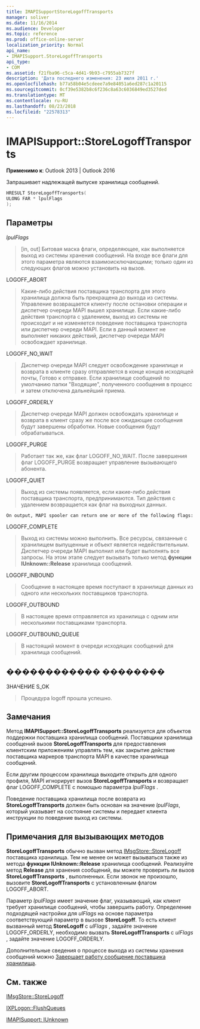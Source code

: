 ```yaml
---
title: IMAPISupportStoreLogoffTransports
manager: soliver
ms.date: 11/16/2014
ms.audience: Developer
ms.topic: reference
ms.prod: office-online-server
localization_priority: Normal
api_name:
- IMAPISupport.StoreLogoffTransports
api_type:
- COM
ms.assetid: f21fba96-c5ca-4d41-9b93-c7955ab7327f
description: 'Дата последнего изменения: 23 июля 2011 г.'
ms.openlocfilehash: b77a58b04e5cdeee7a9e84051a6ed287c1a20115
ms.sourcegitcommit: 0cf39e5382b8c6f236c8a63c6036849ed3527ded
ms.translationtype: MT
ms.contentlocale: ru-RU
ms.lasthandoff: 08/23/2018
ms.locfileid: "22578313"
---
```

# <a name="imapisupportstorelogofftransports"></a>IMAPISupport::StoreLogoffTransports

  
  
**Применимо к**: Outlook 2013 | Outlook 2016 
  
Запрашивает надлежащей выпуске хранилища сообщений.
  
```cpp
HRESULT StoreLogoffTransports(
ULONG FAR * lpulFlags
);
```

## <a name="parameters"></a>Параметры

 _lpulFlags_
  
> [in, out] Битовая маска флаги, определяющее, как выполняется выход из системы хранения сообщений. На входе все флаги для этого параметра являются взаимоисключающими; только один из следующих флагов можно установить на вызов.
    
LOGOFF_ABORT 
  
> Какие-либо действия поставщика транспорта для этого хранилища должна быть прекращена до выхода из системы. Управление возвращается клиенту после остановки операции и диспетчер очереди MAPI вышел хранилище. Если какие-либо действия транспорта с удалением, выход из системы не происходит и не изменяется поведение поставщика транспорта или диспетчер очереди MAPI. Если в данный момент не выполняет никаких действий, диспетчер очереди MAPI освобождает хранилище. 
    
LOGOFF_NO_WAIT 
  
> Диспетчер очереди MAPI следует освобождение хранилище и возврата в клиенте сразу отправляется в конце концов исходящей почты, Готово к отправке. Если хранилище сообщений по умолчанию папки "Входящие", полученного сообщения в процесс и затем отключена дальнейший приема. 
    
LOGOFF_ORDERLY 
  
> Диспетчер очереди MAPI должен освобождать хранилище и возврата в клиент сразу же после все ожидающие сообщения будут завершены обработки. Новые сообщения будут обрабатываться. 
    
LOGOFF_PURGE 
  
> Работает так же, как флаг LOGOFF_NO_WAIT. После завершения флаг LOGOFF_PURGE возвращает управление вызывающего абонента. 
    
LOGOFF_QUIET 
  
> Выход из системы появляется, если какие-либо действия поставщика транспорта, предпринимаются. Тип действия с удалением возвращается как флаг на выходных данных.
    
    On output, MAPI spooler can return one or more of the following flags:
    
LOGOFF_COMPLETE 
  
> Выход из системы можно выполнить. Все ресурсы, связанные с хранилищем выпущенные и объект является недействительным. Диспетчер очереди MAPI выполнил или будет выполнять все запросы. На этом этапе следует вызывать только метод **функции IUnknown::Release** хранилища сообщений. 
    
LOGOFF_INBOUND 
  
> Сообщение в настоящее время поступают в хранилище данных из одного или нескольких поставщиков транспорта. 
    
LOGOFF_OUTBOUND 
  
> В настоящее время отправляется из хранилища с одним или несколькими поставщиками транспорта. 
    
LOGOFF_OUTBOUND_QUEUE 
  
> В настоящий момент в очереди исходящих сообщений для хранилища сообщений.
    
## <a name="return-value"></a>������������ ��������

ЗНАЧЕНИЕ S_OK 
  
> Процедура logoff прошла успешно.
    
## <a name="remarks"></a>Замечания

Метод **IMAPISupport::StoreLogoffTransports** реализуется для объектов поддержки поставщика хранилища сообщений. Поставщики хранилища сообщений вызов **StoreLogoffTransports** для предоставления клиентским приложениям управлять тем, как закрытие действие поставщика маркеров транспорта MAPI в качестве хранилища сообщений. 
  
Если другим процессом хранилища выходите открыть для одного профиля, MAPI игнорирует вызов **StoreLogoffTransports** и возвращает флаг LOGOFF_COMPLETE с помощью параметра _lpulFlags_ . 
  
Поведение поставщика хранилища после возврата из **StoreLogoffTransports** должен быть основан на значение _lpulFlags_, который указывает на состояние системы и передает клиента инструкции по поведение выход из системы. 
  
## <a name="notes-to-callers"></a>Примечания для вызывающих методов

 **StoreLogoffTransports** обычно вызван метод [IMsgStore::StoreLogoff](imsgstore-storelogoff.md) поставщика хранилища. Тем не менее он может вызываться также из метода **функции IUnknown::Release** хранилища сообщений. Реализуйте метод **Release** для хранения сообщений, вы можете проверить ли вызов **StoreLogoffTransports** , выполненных. Если звонок не произошло, вызовите **StoreLogoffTransports** с установленным флагом LOGOFF_ABORT. 
  
Параметр _lpulFlags_ имеет значение флаг, указывающий, как клиент требует хранилище сообщений, чтобы завершить работу. Определение подходящей настройки для _ulFlags_ на основе параметра соответствующий параметр в вызове **StoreLogoff**. То есть клиент вызванный метод **StoreLogoff** с _ulFlags_ , задайте значение LOGOFF_ORDERLY, необходимо вызвать **StoreLogoffTransports** с _ulFlags_ , задайте значение LOGOFF_ORDERLY. 
  
Дополнительные сведения о процессе выхода из системы хранения сообщений можно [Завершает работу сообщение поставщика хранилища](shutting-down-a-message-store-provider.md).
  
## <a name="see-also"></a>См. также



[IMsgStore::StoreLogoff](imsgstore-storelogoff.md)
  
[IXPLogon::FlushQueues](ixplogon-flushqueues.md)
  
[IMAPISupport: IUnknown](imapisupportiunknown.md)

